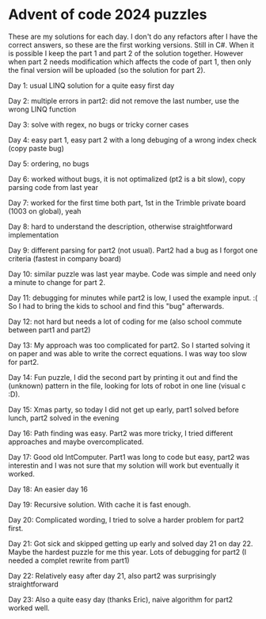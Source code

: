 # Advent of code 2024 puzzles

These are my solutions for each day. I don't do any refactors after I have the correct answers, so these are the first working versions. Still in C#. When it is possible I keep the part 1 and part 2 of the solution together. However when part 2 needs modification which affects the code of part 1, then only the final version will be uploaded (so the solution for part 2).

Day 1: usual LINQ solution for a quite easy first day

Day 2: multiple errors in part2: did not remove the last number, use the wrong LINQ function

Day 3: solve with regex, no bugs or tricky corner cases

Day 4: easy part 1, easy part 2 with a long debuging of a wrong index check (copy paste bug)

Day 5: ordering, no bugs

Day 6: worked without bugs, it is not optimalized (pt2 is a bit slow), copy parsing code from last year

Day 7: worked for the first time both part, 1st in the Trimble private board (1003 on global), yeah

Day 8: hard to understand the description, otherwise straightforward implementation

Day 9: different parsing for part2 (not usual). Part2 had a bug as I forgot one criteria (fastest in company board)

Day 10: similar puzzle was last year maybe. Code was simple and need only a minute to change for part 2.

Day 11: debugging for minutes while part2 is low, I used the example input. :( So I had to bring the kids to school and find this "bug" afterwards.

Day 12: not hard but needs a lot of coding for me (also school commute between part1 and part2)

Day 13: My approach was too complicated for part2. So I started solving it on paper and was able to write the correct equations. I was way too slow for part2. 

Day 14: Fun puzzle, I did the second part by printing it out and find the (unknown) pattern in the file, looking for lots of robot in one line (visual c :D).

Day 15: Xmas party, so today I did not get up early, part1 solved before lunch, part2 solved in the evening

Day 16: Path finding was easy. Part2 was more tricky, I tried different approaches and maybe overcomplicated.

Day 17: Good old IntComputer. Part1 was long to code but easy, part2 was interestin and I was not sure that my solution will work but eventually it worked. 

Day 18: An easier day 16

Day 19: Recursive solution. With cache it is fast enough.

Day 20: Complicated wording, I tried to solve a harder problem for part2 first. 

Day 21: Got sick and skipped getting up early and solved day 21 on day 22. Maybe the hardest puzzle for me this year. Lots of debugging for part2 (I needed a complet rewrite from part1)

Day 22: Relatively easy after day 21, also part2 was surprisingly straightforward

Day 23: Also a quite easy day (thanks Eric), naive algorithm for part2 worked well. 